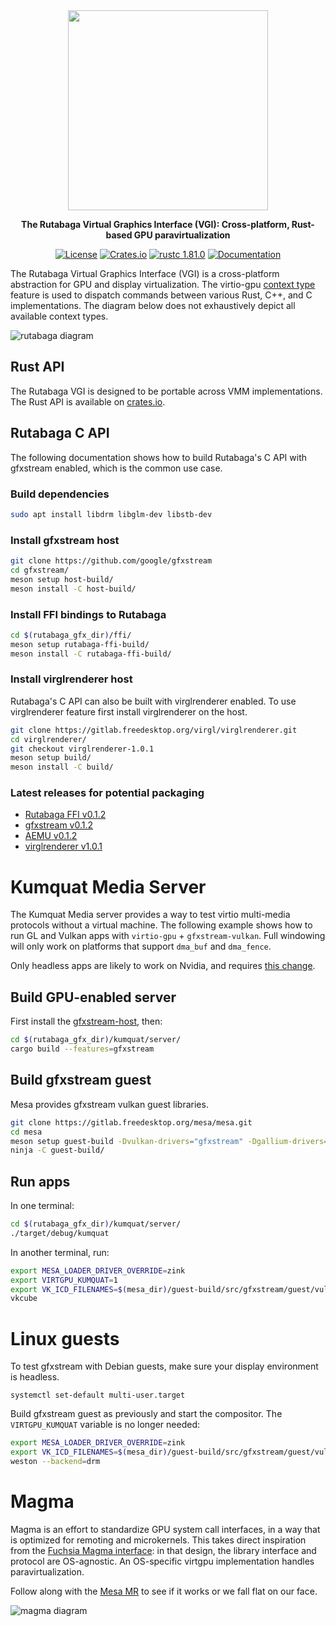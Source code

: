 <div align="center">
  <img src="https://github.com/magma-gpu/rutabaga_gfx/raw/main/images/rutabaga_gfx_logo.png" alt="" width=320>
  <p><strong>The Rutabaga Virtual Graphics Interface (VGI): Cross-platform, Rust-based GPU paravirtualization</strong></p>

[![License](https://img.shields.io/github/license/magma-gpu/rutabaga_gfx)](https://github.com/magma-gpu/rutabaga_gfx/blob/main/LICENSE)
[![Crates.io](https://img.shields.io/crates/d/rutabaga_gfx.svg)](https://crates.io/crates/rutabaga_gfx)
[![rustc 1.81.0](https://img.shields.io/badge/rust-1.81%2B-orange.svg)](https://img.shields.io/badge/rust-1.81%2B-orange.svg)
[![Documentation](https://docs.rs/rutabaga_gfx/badge.svg)](https://docs.rs/rutabaga_gfx)

</div>

The Rutabaga Virtual Graphics Interface (VGI) is a cross-platform abstraction for GPU and display
virtualization. The virtio-gpu
[context type](https://www.phoronix.com/news/VirtIO-Linux-5.16-Ctx-Type) feature is used to dispatch
commands between various Rust, C++, and C implementations. The diagram below does not exhaustively
depict all available context types.

![rutabaga diagram](https://github.com/magma-gpu/rutabaga_gfx/raw/main/images/rutabaga_gfx.png)

## Rust API

The Rutabaga VGI is designed to be portable across VMM implementations. The Rust API is available on
[crates.io](https://crates.io/crates/rutabaga_gfx).

## Rutabaga C API

The following documentation shows how to build Rutabaga's C API with gfxstream enabled, which is the
common use case.

### Build dependencies

```sh
sudo apt install libdrm libglm-dev libstb-dev
```

### Install gfxstream host

```sh
git clone https://github.com/google/gfxstream
cd gfxstream/
meson setup host-build/
meson install -C host-build/
```

### Install FFI bindings to Rutabaga

```sh
cd $(rutabaga_gfx_dir)/ffi/
meson setup rutabaga-ffi-build/
meson install -C rutabaga-ffi-build/
```

### Install virglrenderer host

Rutabaga's C API can also be built with virglrenderer enabled. To use virglrenderer feature first
install virglrenderer on the host.

```sh
git clone https://gitlab.freedesktop.org/virgl/virglrenderer.git
cd virglrenderer/
git checkout virglrenderer-1.0.1
meson setup build/
meson install -C build/
```

### Latest releases for potential packaging

- [Rutabaga FFI v0.1.2](https://crates.io/crates/rutabaga_gfx_ffi)
- [gfxstream v0.1.2](https://android.googlesource.com/platform/hardware/google/gfxstream/+/refs/tags/v0.1.2-gfxstream-release)
- [AEMU v0.1.2](https://android.googlesource.com/platform/hardware/google/aemu/+/refs/tags/v0.1.2-aemu-release)
- [virglrenderer v1.0.1](https://gitlab.freedesktop.org/virgl/virglrenderer/-/tree/virglrenderer-1.0.1)

# Kumquat Media Server

The Kumquat Media server provides a way to test virtio multi-media protocols without a virtual
machine. The following example shows how to run GL and Vulkan apps with `virtio-gpu` +
`gfxstream-vulkan`. Full windowing will only work on platforms that support `dma_buf` and
`dma_fence`.

Only headless apps are likely to work on Nvidia, and requires
[this change](https://crrev.com/c/5698371).

## Build GPU-enabled server

First install the [gfxstream-host](#install-gfxstream-host), then:

```sh
cd $(rutabaga_gfx_dir)/kumquat/server/
cargo build --features=gfxstream
```

## Build gfxstream guest

Mesa provides gfxstream vulkan guest libraries.

```sh
git clone https://gitlab.freedesktop.org/mesa/mesa.git
cd mesa
meson setup guest-build -Dvulkan-drivers="gfxstream" -Dgallium-drivers="" -Dvirtgpu_kumquat=true -Dopengl=false -Drust_std=2021
ninja -C guest-build/
```

## Run apps

In one terminal:

```sh
cd $(rutabaga_gfx_dir)/kumquat/server/
./target/debug/kumquat
```

In another terminal, run:

```sh
export MESA_LOADER_DRIVER_OVERRIDE=zink
export VIRTGPU_KUMQUAT=1
export VK_ICD_FILENAMES=$(mesa_dir)/guest-build/src/gfxstream/guest/vulkan/gfxstream_vk_devenv_icd.x86_64.json
vkcube
```

# Linux guests

To test gfxstream with Debian guests, make sure your display environment is headless.

```
systemctl set-default multi-user.target
```

Build gfxstream guest as previously and start the compositor. The `VIRTGPU_KUMQUAT` variable is no
longer needed:

```sh
export MESA_LOADER_DRIVER_OVERRIDE=zink
export VK_ICD_FILENAMES=$(mesa_dir)/guest-build/src/gfxstream/guest/vulkan/gfxstream_vk_devenv_icd.x86_64.json
weston --backend=drm
```

# Magma

Magma is an effort to standardize GPU system call interfaces, in a way that is optimized for
remoting and microkernels. This takes direct inspiration from the
[Fuchsia Magma interface](https://fuchsia.dev/fuchsia-src/development/graphics/magma): in that
design, the library interface and protocol are OS-agnostic. An OS-specific virtgpu implementation
handles paravirtualization.

Follow along with the [Mesa MR](https://gitlab.freedesktop.org/mesa/mesa/-/merge_requests/33190) to see
if it works or we fall flat on our face.

<!-- Image from Mesa MR -->

![magma diagram](https://github.com/magma-gpu/rutabaga_gfx/raw/main/images/magma.png)
